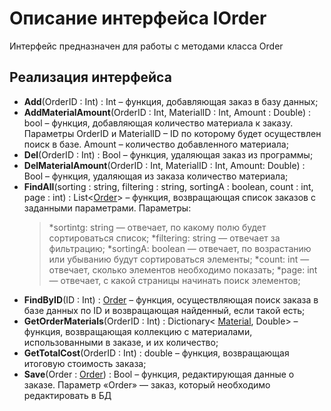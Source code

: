 # Описание интерфейса IOrder
Интерфейс предназначен для работы с методами класса Order

## Реализация интерфейса
* **Add**(OrderID : Int) : Int  – функция, добавляющая заказ в базу данных;
* **AddMaterialAmount**(OrderID : Int, MaterialID : Int, Amount : Double) : bool – функция, добавляющая количество материала к заказу.  Параметры OrderID и MaterialID – ID по которому будет осуществлен поиск в базе. Amount – количество добавленного материала;
* **Del**(OrderID : Int) : Bool – функция, удаляющая заказ из программы;
* **DelMaterialAmount**(OrderID : Int, MaterialID : Int, Amount: Double) : Bool – функция, удаляющая из заказа количество материала;
* **FindAll**(sorting : string, filtering : string, sortingA : boolean, count : int, page : int) : List<[Order](https://github.com/saramampco/oop/blob/master/docs/Order.md)> – функция, возвращающая список заказов с заданными параметрами. Параметры: 
    >*sortintg: string — отвечает, по какому полю будет сортироваться список;
    >*filtering: string — отвечает за фильтрацию;
    >*sortingA: boolean — отвечает, по возрастанию или убыванию будут сортироваться элементы;
    >*count: int — отвечает, сколько элементов необходимо показать;
    >*page: int — отвечает, с какой страницы начинать поиск элементов;
* **FindByID**(ID : Int) : [Order](https://github.com/saramampco/oop/blob/master/docs/Order.md) – функция, осуществляющая поиск заказа в базе данных по ID и возвращающая найденный, если такой есть;
* **GetOrderMaterials**(OrderID : Int) : Dictionary< [Material](https://github.com/saramampco/oop/blob/master/docs/Material.md), Double> – функция, возвращающая коллекцию с материалами, использованными в заказе, и их количество;
* **GetTotalCost**(OrderID : Int) : double – функция, возвращающая итоговую стоимость заказа;
* **Save**(Order : [Order](https://github.com/saramampco/oop/blob/master/docs/Order.md)) : Bool – функция, редактирующая данные о заказе. Параметр «Order» — заказ, который необходимо редактировать в БД
